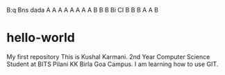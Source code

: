 B:q
Bns
dada
A
A
A
A
A
A
A
A
B
B
B
Bi
CI
B
B
B
A
A
B
# hello-world
My first repository
This is Kushal Karmani.
2nd Year Computer Science Student at BITS Pilani KK Birla Goa Campus.
I am learning how to use GIT.
